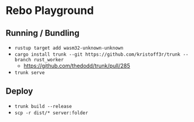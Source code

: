 # Rebo Playground

## Running / Bundling

* `rustup target add wasm32-unknown-unknown`
* `cargo install trunk --git https://github.com/kristoff3r/trunk --branch rust_worker`
    * <https://github.com/thedodd/trunk/pull/285>
* `trunk serve`

## Deploy

* `trunk build --release`
* `scp -r dist/* server:folder`